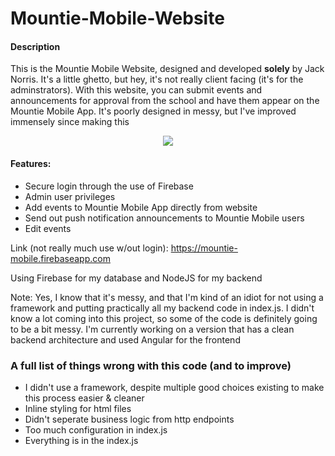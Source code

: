 # Mountie-Mobile-Website

<h4>Description</h4>

This is the Mountie Mobile Website, designed and developed <b>solely</b> by Jack Norris. It's a little ghetto, but hey, it's not really client facing (it's for the adminstrators). With this website, you can submit events and announcements for approval from the school and have them appear on the Mountie Mobile App. It's poorly designed in messy, but I've improved immensely since making this

<p align="center"><kbd><img src = "https://media.giphy.com/media/KGBiQ1NUFLVkF8rmMd/giphy.gif"/></kbd></p>

<h4>Features:</h4>
<ul>
  <li>Secure login through the use of Firebase</li>
  <li>Admin user privileges</li>
  <li>Add events to Mountie Mobile App directly from website</li>
  <li>Send out push notification announcements to Mountie Mobile users</li>
  <li>Edit events</li>
 </ul>

Link (not really much use w/out login):  https://mountie-mobile.firebaseapp.com

Using Firebase for my database and NodeJS for my backend

Note: Yes, I know that it's messy, and that I'm kind of an idiot for not using a framework and putting practically all my backend code in index.js. I didn't know a lot coming into this project, so some of the code is definitely going to be a bit messy. I'm currently working on a version that has a clean backend architecture and used Angular for the frontend

<h3>A full list of things wrong with this code (and to improve)</h3>
<ul>
  <li>I didn't use a framework, despite multiple good choices existing to make this process easier & cleaner</li>
  <li>Inline styling for html files</li>
  <li>Didn't seperate business logic from http endpoints</li>
  <li>Too much configuration in index.js</li>
  <li>Everything is in the index.js</li>
</ul>
